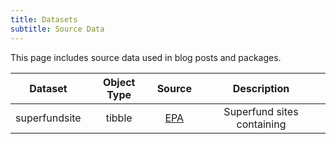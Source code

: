 ```yaml
---
title: Datasets
subtitle: Source Data
---
```


This page includes source data used in blog posts and packages.

  |Dataset|Object Type|Source|Description|
  |:--:|:--:|:--:|:--:|
  |superfundsite|tibble|[EPA](https://www.epa.gov/superfund/search-superfund-sites-where-you-live)|Superfund sites containing 